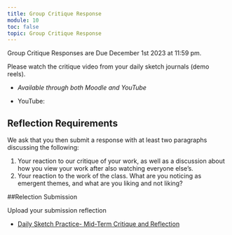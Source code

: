 ```yaml
---
title: Group Critique Response
module: 10
toc: false
topic: Group Critique Response
---
```

Group Critique Responses are Due December 1st 2023 at 11:59 pm.


Please watch the critique video from your daily sketch journals (demo reels). 

- _Available through both Moodle and YouTube_

<!-- Fall  -->
- YouTube: 


<!-- Spring 2023

<div class="embed-responsive embed-responsive-16by9"><iframe width="560" height="315" src="https://www.youtube.com/embed/bg7QjzA6-fE" title="YouTube video player" frameborder="0" allow="accelerometer; autoplay; clipboard-write; encrypted-media; gyroscope; picture-in-picture; web-share" allowfullscreen></iframe></div>

You can also find the video here :  https://umt.box.com/s/gfam7sp1fdstv6dukw9mmmckevdkfadi

<!--
[
"https://www.youtube.com/embed/GrpjyEeApcg"
https://youtu.be/AQVJ3AY02wc](
https://youtu.be/AQVJ3AY02wc)

<div class="embed-responsive embed-responsive-16by9"><iframe class="embed-responsive-item" src="https://www.youtube.com/embed/AQVJ3AY02wc" frameborder="0" allow="accelerometer; autoplay; encrypted-media; gyroscope; picture-in-picture" allowfullscreen></iframe></div>

<!-- Fall 2021 -->
<!-- - YouTube: [https://youtu.be/6Xxzpg8wvwc](https://youtu.be/6Xxzpg8wvwc) -->
<!-- <div class="embed-responsive embed-responsive-16by9"><iframe class="embed-responsive-item" src="https://www.youtube.com/embed/6Xxzpg8wvwc" frameborder="0" allow="accelerometer; autoplay; encrypted-media; gyroscope; picture-in-picture" allowfullscreen></iframe></div> -->

<!-- Spring 2021 -->
<!-- <div class="embed-responsive embed-responsive-16by9"><iframe class="embed-responsive-item" src="https://www.youtube.com/embed/tEmMB7UWcCY" frameborder="0" allow="accelerometer; autoplay; encrypted-media; gyroscope; picture-in-picture" allowfullscreen></iframe></div> -->





## Reflection Requirements

We ask that you then submit a response with at least two paragraphs discussing the following:

1. Your reaction to our critique of your work, as well as a discussion about how you view your work after also watching everyone else’s.
2. Your reaction to the work of the class. What are you noticing as emergent themes, and what are you liking and not liking?

##Relection Submission

Upload your submission reflection

-  [Daily Sketch Practice- Mid-Term Critique and Reflection](https://moodle.umt.edu/mod/hsuforum/view.php?id=2636655)
